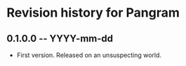 # Revision history for Pangram

## 0.1.0.0  -- YYYY-mm-dd

* First version. Released on an unsuspecting world.

